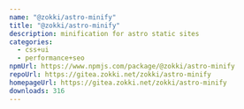 ```yaml
---
name: "@zokki/astro-minify"
title: "@zokki/astro-minify"
description: minification for astro static sites
categories:
  - css+ui
  - performance+seo
npmUrl: https://www.npmjs.com/package/@zokki/astro-minify
repoUrl: https://gitea.zokki.net/zokki/astro-minify
homepageUrl: https://gitea.zokki.net/zokki/astro-minify
downloads: 316
---
```

